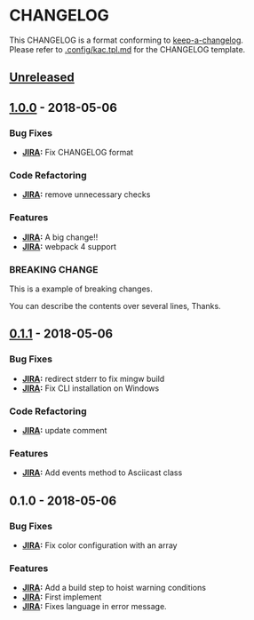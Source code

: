 # CHANGELOG

This CHANGELOG is a format conforming to [keep-a-changelog](https://github.com/olivierlacan/keep-a-changelog).  
Please refer to [.config/kac.tpl.md](./.chglog/kac.tpl.md) for the CHANGELOG template.


<a name="unreleased"></a>
## [Unreleased]


<a name="1.0.0"></a>
## [1.0.0] - 2018-05-06
### Bug Fixes
- **[JIRA](https://moonactive.atlassian.net/browse/core):** Fix CHANGELOG format

### Code Refactoring
- **[JIRA](https://moonactive.atlassian.net/browse/logger):** remove unnecessary checks

### Features
- **[JIRA](https://moonactive.atlassian.net/browse/core):** A big change!!
- **[JIRA](https://moonactive.atlassian.net/browse/core):** webpack 4 support

### BREAKING CHANGE

This is a example of breaking changes.

You can describe the contents over several lines, Thanks.


<a name="0.1.1"></a>
## [0.1.1] - 2018-05-06
### Bug Fixes
- **[JIRA](https://moonactive.atlassian.net/browse/core):** redirect stderr to fix mingw build
- **[JIRA](https://moonactive.atlassian.net/browse/installer):** Fix CLI installation on Windows

### Code Refactoring
- **[JIRA](https://moonactive.atlassian.net/browse/core):** update comment

### Features
- **[JIRA](https://moonactive.atlassian.net/browse/core):** Add events method to Asciicast class


<a name="0.1.0"></a>
## 0.1.0 - 2018-05-06
### Bug Fixes
- **[JIRA](https://moonactive.atlassian.net/browse/config):** Fix color configuration with an array

### Features
- **[JIRA](https://moonactive.atlassian.net/browse/core):** Add a build step to hoist warning conditions
- **[JIRA](https://moonactive.atlassian.net/browse/core):** First implement
- **[JIRA](https://moonactive.atlassian.net/browse/lang):** Fixes language in error message.


[Unreleased]: https://github.com/git-chglog/example-type-scope-subject/compare/1.0.0...HEAD
[1.0.0]: https://github.com/git-chglog/example-type-scope-subject/compare/0.1.1...1.0.0
[0.1.1]: https://github.com/git-chglog/example-type-scope-subject/compare/0.1.0...0.1.1
